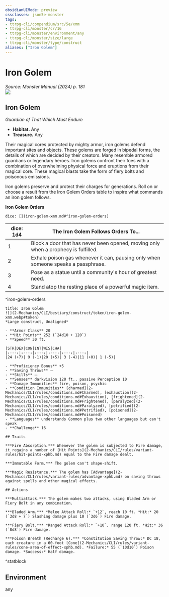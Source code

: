 ```yaml
---
obsidianUIMode: preview
cssclasses: json5e-monster
tags:
- ttrpg-cli/compendium/src/5e/xmm
- ttrpg-cli/monster/cr/16
- ttrpg-cli/monster/environment/any
- ttrpg-cli/monster/size/large
- ttrpg-cli/monster/type/construct
aliases: ["Iron Golem"]
---
```

# Iron Golem
*Source: Monster Manual (2024) p. 181*  
![](2-Mechanics/CLI/bestiary/construct/img/iron-golem.webp#right)

## Iron Golem

*Guardian of That Which Must Endure*

- **Habitat.** Any  
- **Treasure.** Any  

Their magical cores protected by mighty armor, iron golems defend important sites and objects. These golems are forged in bipedal forms, the details of which are decided by their creators. Many resemble armored guardians or legendary heroes. Iron golems confront their foes with a combination of overwhelming physical force and eruptions from their magical core. These magical blasts take the form of fiery bolts and poisonous emissions.

Iron golems preserve and protect their charges for generations. Roll on or choose a result from the Iron Golem Orders table to inspire what commands an iron golem follows.

**Iron Golem Orders**

`dice: [](iron-golem-xmm.md#^iron-golem-orders)`

| dice: 1d4 | The Iron Golem Follows Orders To... |
|-----------|-------------------------------------|
| 1 | Block a door that has never been opened, moving only when a prophecy is fulfilled. |
| 2 | Exhale poison gas whenever it can, pausing only when someone speaks a passphrase. |
| 3 | Pose as a statue until a community's hour of greatest need. |
| 4 | Stand atop the resting place of a powerful magic item. |
^iron-golem-orders

```ad-statblock
title: Iron Golem
![](2-Mechanics/CLI/bestiary/construct/token/iron-golem-xmm.webp#token)
*Large construct, Unaligned*

- **Armor Class** 20 
- **Hit Points** 252 (`24d10 + 120`) 
- **Speed** 30 ft.

|STR|DEX|CON|INT|WIS|CHA|
|:---:|:---:|:---:|:---:|:---:|:---:|
|24 (+7)| 9 (-1)|20 (+5)| 3 (-4)|11 (+0)| 1 (-5)|

- **Proficiency Bonus** +5
- **Saving Throws** ⏤
- **Skills** ⏤
- **Senses** darkvision 120 ft., passive Perception 10
- **Damage Immunities** fire, poison, psychic
- **Condition Immunities** [charmed](2-Mechanics/CLI/rules/conditions.md#Charmed), [exhaustion](2-Mechanics/CLI/rules/conditions.md#Exhaustion), [frightened](2-Mechanics/CLI/rules/conditions.md#Frightened), [paralyzed](2-Mechanics/CLI/rules/conditions.md#Paralyzed), [petrified](2-Mechanics/CLI/rules/conditions.md#Petrified), [poisoned](2-Mechanics/CLI/rules/conditions.md#Poisoned)
- **Languages** understands Common plus two other languages but can't speak
- **Challenge** 16

## Traits

***Fire Absorption.*** Whenever the golem is subjected to Fire damage, it regains a number of [Hit Points](2-Mechanics/CLI/rules/variant-rules/hit-points-xphb.md) equal to the Fire damage dealt.

***Immutable Form.*** The golem can't shape-shift.

***Magic Resistance.*** The golem has [Advantage](2-Mechanics/CLI/rules/variant-rules/advantage-xphb.md) on saving throws against spells and other magical effects.

## Actions

***Multiattack.*** The golem makes two attacks, using Bladed Arm or Fiery Bolt in any combination.

***Bladed Arm.*** *Melee Attack Roll:* `+12`, reach 10 ft. *Hit:* 20 (`3d8 + 7`) Slashing damage plus 10 (`3d6`) Fire damage.

***Fiery Bolt.*** *Ranged Attack Roll:* `+10`, range 120 ft. *Hit:* 36 (`8d8`) Fire damage.

***Poison Breath (Recharge 6).*** *Constitution Saving Throw:* DC 18, each creature in a 60-foot [Cone](2-Mechanics/CLI/rules/variant-rules/cone-area-of-effect-xphb.md). *Failure:* 55 (`10d10`) Poison damage. *Success:* Half damage.
```
^statblock

## Environment

any